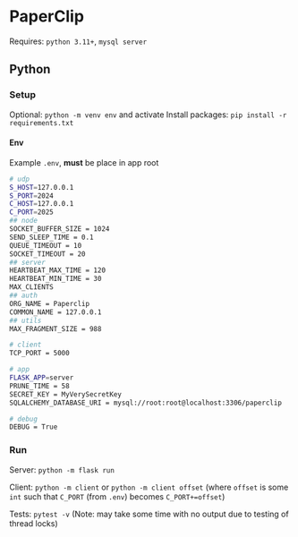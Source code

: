 # PaperClip

Requires: `python 3.11+`, `mysql server`

## Python

### Setup

Optional: `python -m venv env` and activate
Install packages: `pip install -r requirements.txt`

#### Env

Example `.env`, **must** be place in app root

``` bash
# udp
S_HOST=127.0.0.1
S_PORT=2024
C_HOST=127.0.0.1
C_PORT=2025
## node
SOCKET_BUFFER_SIZE = 1024
SEND_SLEEP_TIME = 0.1
QUEUE_TIMEOUT = 10
SOCKET_TIMEOUT = 20
## server
HEARTBEAT_MAX_TIME = 120
HEARTBEAT_MIN_TIME = 30
MAX_CLIENTS
## auth
ORG_NAME = Paperclip
COMMON_NAME = 127.0.0.1
## utils
MAX_FRAGMENT_SIZE = 988

# client
TCP_PORT = 5000

# app
FLASK_APP=server
PRUNE_TIME = 58
SECRET_KEY = MyVerySecretKey
SQLALCHEMY_DATABASE_URI = mysql://root:root@localhost:3306/paperclip

# debug
DEBUG = True
```

### Run

Server: `python -m flask run`

Client: `python -m client` or `python -m client offset` (where `offset` is some `int` such that `C_PORT` (from `.env`) becomes `C_PORT+=offset`)

Tests: `pytest -v` (Note: may take some time with no output due to testing of thread locks)
